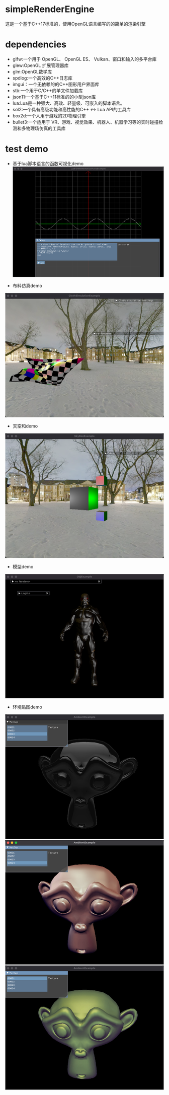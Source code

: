 # simpleRenderEngine
这是一个基于C++17标准的，使用OpenGL语言编写的的简单的渲染引擎

# dependencies
* glfw:一个用于 OpenGL、 OpenGL ES、 Vulkan、窗口和输入的多平台库
* glew:OpenGL 扩展管理器库
* glm:OpenGL数学库
* spdlog:一个高效的C++日志库
* imgui：一个无依赖的的C++图形用户界面库
* stb:一个用于C/C++的单文件加载库
* json11:一个基于C++11标准的的小型json库
* lua:Lua是一种强大、高效、轻量级、可嵌入的脚本语言。
* sol2:一个具有高级功能和高性能的C++ <-> Lua API的工具库
* box2d:一个人用于游戏的2D物理引擎
* bullet3:一个适用于 VR、游戏、视觉效果、机器人、机器学习等的实时碰撞检测和多物理场仿真的工具库

# test demo
* 基于lua脚本语言的函数可视化demo
![avatar](samples/luaForMathematicalFuncTest.png)

* 布料仿真demo

![avatar](samples/clothSimulationTest.png)

* 天空和demo

![avatar](samples/skybox.png)

* 模型demo

![avatar](samples/objloader.png)

* 环境贴图demo

![avatar](samples/ambientMap1.png)
![avatar](samples/ambientMap2.png)
![avatar](samples/ambientMap3.png)
